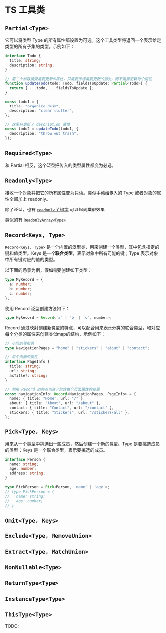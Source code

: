 # TS 工具类

## `Partial<Type>`

它可以将类型 Type 的所有属性都设置为可选。这个工具类型将返回一个表示给定类型的所有子集的类型。示例如下：

```ts
interface Todo {
  title: string;
  description: string;
}

// 第二个参数接受需要更新的属性，只需要传递需要更新的部分，而不需要更新每个属性
function updateTodo(todo: Todo, fieldsToUpdate: Partial<Todo>) {
  return { ...todo, ...fieldsToUpdate };
}

const todo1 = {
  title: "organize desk",
  description: "clear clutter",
};

// 这里只更新了 description 属性
const todo2 = updateTodo(todo1, {
  description: "throw out trash",
});
```

## `Required<Type>`

和 Partial 相反，这个泛型把传入的类型属性都变为必选。

## `Readonly<Type>`

接收一个对象并把它的所有属性变为只读。类似手动给传入的 Type 或者对象的属性全部加上 readonly。

除了泛型，也有 [`readonly` 关键字](./Object_Type.md#readonly-属性) 可以起到类似效果

类似的有 [`ReadonlyArray<Type>`](./Generics.md#readonlyarray)

## `Record<Keys, Type>`

`Record<Keys, Type>` 是一个内置的泛型类，用来创建一个类型，其中包含指定的键和值类型。Keys 是一个**联合类型**，表示对象中所有可能的键；Type 表示对象中所有键对应的值的类型。

以下面的场景为例，假如需要创建如下类型：

```ts
type MyRecord = {
  a: number;
  b: number;
  c: number;
};
```
使用 Record 泛型创建方法如下：
```ts
type MyRecord = Record<'a' | 'b' | 'c', number>;
```

Record 通过映射创建新类型的特点，可以配合用来表示分类的联合类型，和对应每个分类的属性来创建类似map的结构，示例如下：
```ts
// 不同的导航页
type NavigationPages = "home" | "stickers" | "about" | "contact";

// 每个页面的属性
interface PageInfo {
  title: string;
  url: string;
  axTitle?: string;
}

// 利用 Record 的特点创建了包含每个页面属性的变量
const navigationInfo: Record<NavigationPages, PageInfo> = {
  home: { title: "Home", url: "/" },
  about: { title: "About", url: "/about" },
  contact: { title: "Contact", url: "/contact" },
  stickers: { title: "Stickers", url: "/stickers/all" },
};
```

## `Pick<Type, Keys>`
用来从一个类型中挑选出一些成员，然后创建一个新的类型。Type 是要挑选成员的类型；Keys 是一个联合类型，表示要挑选的成员。

```ts
interface Person {
  name: string;
  age: number;
  address: string;
}

type PickPerson = Pick<Person, 'name' | 'age'>;
// type PickPerson = {
//   name: string;
//   age: number;
// }
```

## `Omit<Type, Keys>`

## `Exclude<Type, RemoveUnion>`

## `Extract<Type, MatchUnion>`

## `NonNullable<Type>`

## `ReturnType<Type>`

## `InstanceType<Type>`

## `ThisType<Type>`

TODO:
